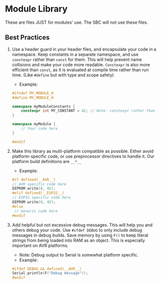 # Module Library

These are files JUST for modules' use. The SBC will not use these files.

## Best Practices

1. Use a header guard in your header files, and encapsulate your code in a namespace. Keep constants in a separate namespace, and use `constexpr` rather than `const` for them. This will help prevent name collisions and make your code more readable. `Constexpr` is also more efficient than `const`, as it is evaluated at compile time rather than run time. (Like `#define` but with type and scope safety)

   - Example:

   ```cpp
   #ifndef MY_MODULE_H
   #define MY_MODULE_H

   namespace myModuleConstants {
       constexpr int MY_CONSTANT = 42; // Note: constexpr rather than const
   }

   namespace myModule {
       // Your code here
   }

   #endif
   ```

2. Make this library as multi-platform compatible as possible. Either avoid platform-specific code, or use preprocessor directives to handle it. Our platform build definitions are `__*__`
   - Example:
   ```cpp
   #if defined(__AVR__)
   // AVR specific code here
   EEPROM.write(0, 42);
   #elif defined(__ESP32__)
   // ESP32 specific code here
   EEPROM.write(0, 42);
   #else
    // Generic code here
   #endif
   ```
3. Add helpful but not excessive debug messages. This will help you and others debug your code. Use `#ifdef DEBUG` to only include debug messages in debug builds. Save memory by using `F()` to keep literal strings from being loaded into RAM as an object. This is especially important on AVR platforms.
   - Note: Debug output to Serial is somewhat platform specific.
   - Example:
   ```cpp
   #ifdef DEBUG && defined(__AVR__)
   Serial.println(F("Debug message"));
   #endif
   ```
